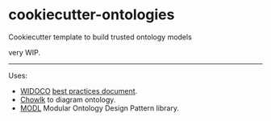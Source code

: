 # cookiecutter-ontologies

Cookiecutter template to build trusted ontology models

very WIP.

---

Uses:

- [WIDOCO](https://github.com/dgarijo/Widoco) [best practices document](https://dgarijo.github.io/Widoco/doc/bestPractices/index-en.html).
- [Chowlk](https://chowlk.linkeddata.es) to diagram ontology.
- [MODL](https://github.com/Data-Semantics-Laboratory/modular-ontology-design-library) Modular Ontology Design Pattern library.
